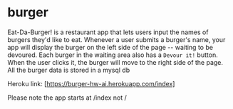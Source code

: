 # burger

Eat-Da-Burger! is a restaurant app that lets users input the names of burgers they'd like to eat. Whenever a user submits a burger's name, your app will display the burger on the left side of the page -- waiting to be devoured.
Each burger in the waiting area also has a `Devour it!` button. When the user clicks it, the burger will move to the right side of the page. All the burger data is stored in a mysql db

Heroku link: [https://burger-hw-ai.herokuapp.com/index]

Please note the app starts at /index not /